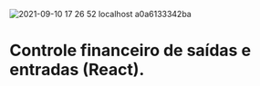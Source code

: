 ![2021-09-10 17 26 52 localhost a0a6133342ba](https://user-images.githubusercontent.com/90196282/132914074-abca8f1e-f873-4d18-97db-eccc885621b7.png)
# Controle financeiro de saídas e entradas (React).


